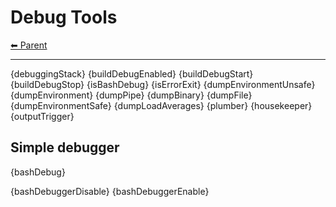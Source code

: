 # Debug Tools

<!-- TEMPLATE header 2 -->
[⬅ Parent ](../index.md)
<hr />

{debuggingStack}
{buildDebugEnabled}
{buildDebugStart}
{buildDebugStop}
{isBashDebug}
{isErrorExit}
{dumpEnvironmentUnsafe}
{dumpEnvironment}
{dumpPipe}
{dumpBinary}
{dumpFile} 
{dumpEnvironmentSafe}
{dumpLoadAverages}
{plumber}
{housekeeper}
{outputTrigger}

## Simple debugger

{bashDebug}

{bashDebuggerDisable}
{bashDebuggerEnable}
